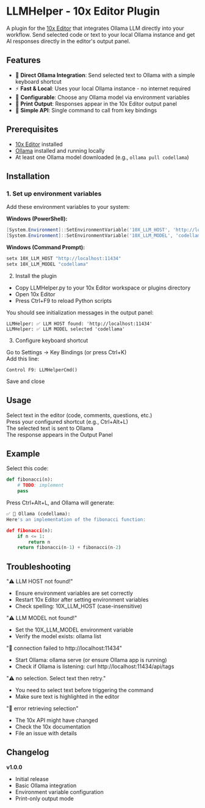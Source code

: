 # LLMHelper - 10x Editor Plugin

A plugin for the [10x Editor](https://10xeditor.com/) that integrates Ollama LLM directly into your workflow. Send selected code or text to your local Ollama instance and get AI responses directly in the editor's output panel.

## Features

- 🤖 **Direct Ollama Integration**: Send selected text to Ollama with a simple keyboard shortcut
- ⚡ **Fast & Local**: Uses your local Ollama instance - no internet required
- 🔧 **Configurable**: Choose any Ollama model via environment variables
- 📝 **Print Output**: Responses appear in the 10x Editor output panel
- 🎯 **Simple API**: Single command to call from key bindings

## Prerequisites

- [10x Editor](https://10xeditor.com/) installed
- [Ollama](https://ollama.ai/) installed and running locally
- At least one Ollama model downloaded (e.g., `ollama pull codellama`)

## Installation

### 1. Set up environment variables

Add these environment variables to your system:

**Windows (PowerShell):**
```powershell
[System.Environment]::SetEnvironmentVariable('10X_LLM_HOST', 'http://localhost:11434', 'User')
[System.Environment]::SetEnvironmentVariable('10X_LLM_MODEL', 'codellama', 'User')
```

**Windows (Command Prompt):**
```powershell
setx 10X_LLM_HOST "http://localhost:11434"
setx 10X_LLM_MODEL "codellama"
```

2. Install the plugin

- Copy LLMHelper.py to your 10x Editor workspace or plugins directory
- Open 10x Editor
- Press Ctrl+F9 to reload Python scripts

You should see initialization messages in the output panel:
```
LLMHelper: ✅ LLM HOST found: 'http://localhost:11434'
LLMHelper: ✅ LLM MODEL selected 'codellama'
```


3. Configure keyboard shortcut

Go to Settings → Key Bindings (or press Ctrl+K)  
Add this line:
```
Control F9: LLMHelperCmd()
```
Save and close

## Usage

Select text in the editor (code, comments, questions, etc.)  
Press your configured shortcut (e.g., Ctrl+Alt+L)  
The selected text is sent to Ollama  
The response appears in the Output Panel  


## Example
Select this code:
```py
def fibonacci(n):
    # TODO: implement
    pass
```

Press Ctrl+Alt+L, and Ollama will generate:
```py
✅ 🤖 Ollama (codellama):
Here's an implementation of the fibonacci function:

def fibonacci(n):
    if n <= 1:
        return n
    return fibonacci(n-1) + fibonacci(n-2)
```


## Troubleshooting
"⚠️ LLM HOST not found!"
* Ensure environment variables are set correctly
* Restart 10x Editor after setting environment variables
* Check spelling: 10X_LLM_HOST (case-insensitive)

"⚠️ LLM MODEL not found!"
* Set the 10X_LLM_MODEL environment variable
* Verify the model exists: ollama list

"🛑 connection failed to http://localhost:11434"
* Start Ollama: ollama serve (or ensure Ollama app is running)
* Check if Ollama is listening: curl http://localhost:11434/api/tags

"⚠️ no selection. Select text then retry."
* You need to select text before triggering the command
* Make sure text is highlighted in the editor

"🛑 error retrieving selection"
* The 10x API might have changed
* Check the 10x documentation
* File an issue with details


## Changelog
**v1.0.0**
* Initial release
* Basic Ollama integration
* Environment variable configuration
* Print-only output mode
